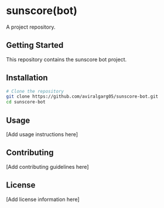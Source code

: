 # sunscore(bot)

A project repository.

## Getting Started

This repository contains the sunscore bot project.

## Installation

```bash
# Clone the repository
git clone https://github.com/aviralgarg05/sunscore-bot.git
cd sunscore-bot
```

## Usage

[Add usage instructions here]

## Contributing

[Add contributing guidelines here]

## License

[Add license information here]
